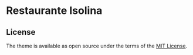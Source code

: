 # Restaurante Isolina

## License

The theme is available as open source under the terms of the [MIT License](https://opensource.org/licenses/MIT).
